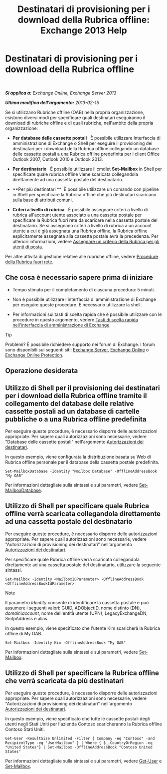 ﻿---
title: 'Destinatari di provisioning per i download della Rubrica offline: Exchange 2013 Help'
TOCTitle: Destinatari di provisioning per i download della Rubrica offline
ms:assetid: 141751ac-16d3-4e3c-b70c-004aeedcb5a0
ms:mtpsurl: https://technet.microsoft.com/it-it/library/Aa996345(v=EXCHG.150)
ms:contentKeyID: 50480033
ms.date: 05/22/2018
mtps_version: v=EXCHG.150
ms.translationtype: MT
---

# Destinatari di provisioning per i download della Rubrica offline

 

_**Si applica a:** Exchange Online, Exchange Server 2013_

_**Ultima modifica dell'argomento:** 2013-02-15_

Se si utilizzano Rubriche offline (OAB) nella propria organizzazione, esistono diversi modi per specificare quali destinatari eseguiranno il download di rubriche offline e di quali rubriche, nell'ambito della propria organizzazione:

  - **Per database delle cassette postali**   È possibile utilizzare Interfaccia di amministrazione di Exchange o Shell per eseguire il provisioning dei destinatari per i download della Rubrica offline collegando un database delle cassette postali a una Rubrica offline predefinita per i client Office Outlook 2007, Outlook 2010 e Outlook 2013.

  - **Per destinatario**   È possibile utilizzare il cmdlet **Set-Mailbox** in Shell per specificare quale rubrica offline viene scaricata collegandola direttamente ad una cassetta postale del destinatario.

  - **Per più destinatari **  È possibile utilizzare un comando con pipeline in Shell per specificare la Rubrica offline che più destinatari scaricano sulla base di attributi comuni.

  - **Criteri a livello di rubrica**   È possibile assegnare criteri a livello di rubrica all'account utente associato a una cassetta postale per specificare la Rubrica fuori rete da scaricare nella cassetta postale del destinatario. Se si assegnano criteri a livello di rubrica a un account utente a cui è già assegnata una Rubrica offline, la Rubrica offline esplicitamente assegnata alla cassetta postale avrà la precedenza. Per ulteriori informazioni, vedere [Assegnare un criterio della Rubrica per gli utenti di posta](assign-an-address-book-policy-to-mail-users-exchange-2013-help.md).

Per altre attività di gestione relative alle rubriche offline, vedere [Procedure della Rubrica fuori rete](offline-address-book-procedures-exchange-2013-help.md).

## Che cosa è necessario sapere prima di iniziare

  - Tempo stimato per il completamento di ciascuna procedura: 5 minuti.

  - Non è possibile utilizzare l'interfaccia di amministrazione di Exchange per eseguire queste procedure. È necessario utilizzare la shell.

  - Per informazioni sui tasti di scelta rapida che è possibile utilizzare con le procedure in questo argomento, vedere [Tasti di scelta rapida nell'interfaccia di amministrazione di Exchange](keyboard-shortcuts-in-the-exchange-admin-center-exchange-online-protection-help.md).


> [!TIP]
> Problemi? È possibile richiedere supporto nei forum di Exchange. I forum sono disponibili sui seguenti siti: <A href="https://go.microsoft.com/fwlink/p/?linkid=60612">Exchange Server</A>, <A href="https://go.microsoft.com/fwlink/p/?linkid=267542">Exchange Online</A> o <A href="https://go.microsoft.com/fwlink/p/?linkid=285351">Exchange Online Protection</A>.



## Operazione desiderata

## Utilizzo di Shell per il provisioning dei destinatari per i download della Rubrica offline tramite il collegamento del database delle relative cassette postali ad un database di cartelle pubbliche o a una Rubrica offline predefinita

Per eseguire queste procedure, è necessario disporre delle autorizzazioni appropriate. Per sapere quali autorizzazioni sono necessarie, vedere "Database delle cassette postali" nell'argomento [Autorizzazioni dei destinatari](recipients-permissions-exchange-2013-help.md).

In questo esempio, viene configurata la distribuzione basata su Web di Rubrica offline personale per il database della cassetta postale predefinita.

    Set-MailboxDatabase -Identity "Mailbox Database" -OfflineAddressBook "My OAB"

Per informazioni dettagliate sulla sintassi e sui parametri, vedere [Set-MailboxDatabase](https://technet.microsoft.com/it-it/library/bb123971\(v=exchg.150\)).

## Utilizzo di Shell per specificare quale Rubrica offline verrà scaricata collegandola direttamente ad una cassetta postale del destinatario

Per eseguire queste procedure, è necessario disporre delle autorizzazioni appropriate. Per sapere quali autorizzazioni sono necessarie, vedere "Autorizzazioni di provisioning dei destinatari" nell'argomento [Autorizzazioni dei destinatari](recipients-permissions-exchange-2013-help.md).

Per specificare quale Rubrica offline verrà scaricata collegandola direttamente ad una cassetta postale del destinatario, utilizzare la seguente sintassi.

    Set-Mailbox -Identity <MailboxIDParameter> -OfflineAddressBook <OfflineAddressBookIdParameter>


> [!NOTE]
> Il parametro <EM>Identity</EM> consente di identificare la cassetta postale e può assumere i seguenti valori: GUID, ADObjectID, nome distinto (DN), <EM>domain\account</EM>, nome dell'entità utente (UPN), LegacyExchangeDN, SmtpAddress e alias.



In questo esempio, viene specificato che l'utente Kim scaricherà la Rubrica offline di My OAB.

    Set-Mailbox -Identity Kim -OfflineAddressBook "My OAB"

Per informazioni dettagliate sulla sintassi e sui parametri, vedere [Set-Mailbox](https://technet.microsoft.com/it-it/library/bb123981\(v=exchg.150\)).

## Utilizzo di Shell per specificare la Rubrica offline che verrà scaricata da più destinatari

Per eseguire queste procedure, è necessario disporre delle autorizzazioni appropriate. Per sapere quali autorizzazioni sono necessarie, vedere "Autorizzazioni di provisioning dei destinatari" nell'argomento [Autorizzazioni dei destinatari](recipients-permissions-exchange-2013-help.md).

In questo esempio, viene specificato che tutte le cassette postali degli utenti negli Stati Uniti per l'azienda Contoso scaricheranno la Rubrica offline Contoso Stati Uniti.

    Get-User -ResultSize Unlimited -Filter { Company -eq "Contoso" -and RecipientType -eq "UserMailbox" } | Where { $_.CountryOrRegion -eq "United States"} | Set-Mailbox -OfflineAddressBook "Contoso United States"

Per informazioni dettagliate sulla sintassi e sui parametri, vedere [Get-User](https://technet.microsoft.com/it-it/library/aa996896\(v=exchg.150\)) e [Set-Mailbox](https://technet.microsoft.com/it-it/library/bb123981\(v=exchg.150\)).

